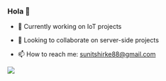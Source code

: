 ### Hola 👋

- 🔭 Currently working on IoT projects

- 👯 Looking to collaborate on server-side projects

- 📫 How to reach me: sunitshirke88@gmail.com

<img align="center" src="https://github-readme-stats.vercel.app/api?username=maddoxx88&hide=%5B%22issues%22%5D&title_color=FFFF00&icon_color=bb2acf&text_color=FFFF00&bg_color=282828&line_height=48&show_icons=true" />
